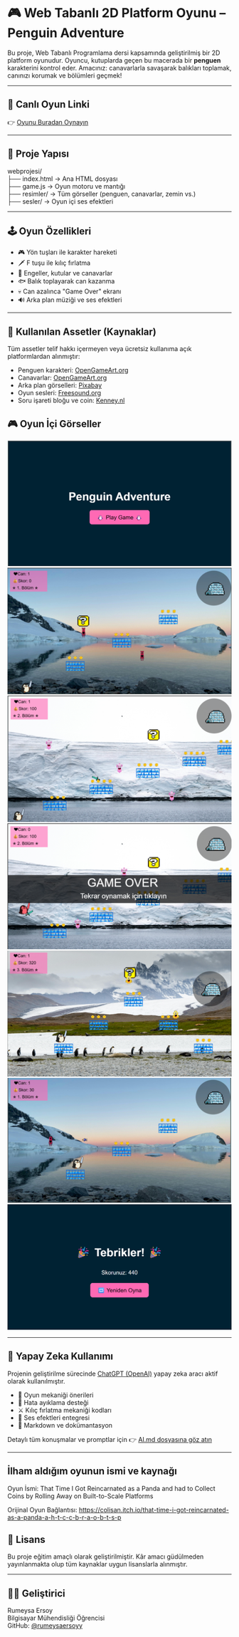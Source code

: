 # 🎮 Web Tabanlı 2D Platform Oyunu – Penguin Adventure

Bu proje, Web Tabanlı Programlama dersi kapsamında geliştirilmiş bir 2D platform oyunudur. Oyuncu, kutuplarda geçen bu macerada bir **penguen** karakterini kontrol eder. Amacınız: canavarlarla savaşarak balıkları toplamak, canınızı korumak ve bölümleri geçmek!

---

## 🔗 Canlı Oyun Linki

👉 [Oyunu Buradan Oynayın](https://rumeysaersoyy.github.io/webprojesi)

---

## 📁 Proje Yapısı
webprojesi/  
├── index.html → Ana HTML dosyası  
├── game.js → Oyun motoru ve mantığı  
├── resimler/ → Tüm görseller (penguen, canavarlar, zemin vs.)  
├── sesler/ → Oyun içi ses efektleri  


---

## 🕹️ Oyun Özellikleri

- 🎮 Yön tuşları ile karakter hareketi
- 🗡️ F tuşu ile kılıç fırlatma
- 🧊 Engeller, kutular ve canavarlar
- 🐟 Balık toplayarak can kazanma
- 💀 Can azalınca "Game Over" ekranı
- 🔊 Arka plan müziği ve ses efektleri

---

## 🎨 Kullanılan Assetler (Kaynaklar)

Tüm assetler telif hakkı içermeyen veya ücretsiz kullanıma açık platformlardan alınmıştır:

- Penguen karakteri: [OpenGameArt.org](https://opengameart.org/)
- Canavarlar: [OpenGameArt.org](https://opengameart.org/)
- Arka plan görselleri: [Pixabay](https://pixabay.com/)
- Oyun sesleri: [Freesound.org](https://freesound.org/)
- Soru işareti bloğu ve coin: [Kenney.nl](https://kenney.nl/assets)

## 🎮 Oyun İçi Görseller

![Ekran Görüntüsü 1](webprojesi/resimler/ss1.png)
![Ekran Görüntüsü 2](webprojesi/resimler/ss2.png)
![Ekran Görüntüsü 3](webprojesi/resimler/ss3.png)
![Ekran Görüntüsü 4](webprojesi/resimler/ss4.png)
![Ekran Görüntüsü 5](webprojesi/resimler/ss5.png)
![Ekran Görüntüsü 6](webprojesi/resimler/ss6.png)
![Ekran Görüntüsü 7](webprojesi/resimler/ss7.png)
 

---
## 🧠 Yapay Zeka Kullanımı

Projenin geliştirilme sürecinde [ChatGPT (OpenAI)](https://chat.openai.com/) yapay zeka aracı aktif olarak kullanılmıştır.

- 🎯 Oyun mekaniği önerileri
- 🐞 Hata ayıklama desteği
- ⚔️ Kılıç fırlatma mekaniği kodları
- 🎵 Ses efektleri entegresi
- 📝 Markdown ve dokümantasyon

Detaylı tüm konuşmalar ve promptlar için 👉 [AI.md dosyasına göz atın](./AI.md)

---

## İlham aldığım oyunun ismi ve kaynağı
Oyun İsmi:
That Time I Got Reincarnated as a Panda and had to Collect Coins by Rolling Away on Built-to-Scale Platforms

Orijinal Oyun Bağlantısı:
https://colisan.itch.io/that-time-i-got-reincarnated-as-a-panda-a-h-t-c-c-b-r-a-o-b-t-s-p


## 📌 Lisans

Bu proje eğitim amaçlı olarak geliştirilmiştir. Kâr amacı güdülmeden yayınlanmakta olup tüm kaynaklar uygun lisanslarla alınmıştır.

---
## 👩‍💻 Geliştirici

Rumeysa Ersoy  
Bilgisayar Mühendisliği Öğrencisi  
GitHub: [@rumeysaersoyy](https://github.com/rumeysaersoyy)
